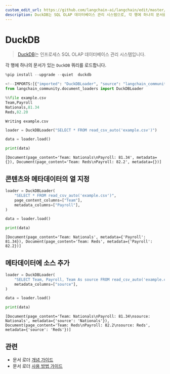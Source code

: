 ```yaml
---
custom_edit_url: https://github.com/langchain-ai/langchain/edit/master/docs/docs/integrations/document_loaders/duckdb.ipynb
description: DuckDB는 SQL OLAP 데이터베이스 관리 시스템으로, 각 행에 하나의 문서를 로드하고 메타데이터를 지정하는 방법을 설명합니다.
---
```


# DuckDB

> [DuckDB](https://duckdb.org/)는 인프로세스 SQL OLAP 데이터베이스 관리 시스템입니다.

각 행에 하나의 문서가 있는 `DuckDB` 쿼리를 로드합니다.

```python
%pip install --upgrade --quiet  duckdb
```


```python
<!--IMPORTS:[{"imported": "DuckDBLoader", "source": "langchain_community.document_loaders", "docs": "https://api.python.langchain.com/en/latest/document_loaders/langchain_community.document_loaders.duckdb_loader.DuckDBLoader.html", "title": "DuckDB"}]-->
from langchain_community.document_loaders import DuckDBLoader
```


```python
%%file example.csv
Team,Payroll
Nationals,81.34
Reds,82.20
```

```output
Writing example.csv
```


```python
loader = DuckDBLoader("SELECT * FROM read_csv_auto('example.csv')")

data = loader.load()
```


```python
print(data)
```

```output
[Document(page_content='Team: Nationals\nPayroll: 81.34', metadata={}), Document(page_content='Team: Reds\nPayroll: 82.2', metadata={})]
```

## 콘텐츠와 메타데이터의 열 지정

```python
loader = DuckDBLoader(
    "SELECT * FROM read_csv_auto('example.csv')",
    page_content_columns=["Team"],
    metadata_columns=["Payroll"],
)

data = loader.load()
```


```python
print(data)
```

```output
[Document(page_content='Team: Nationals', metadata={'Payroll': 81.34}), Document(page_content='Team: Reds', metadata={'Payroll': 82.2})]
```

## 메타데이터에 소스 추가

```python
loader = DuckDBLoader(
    "SELECT Team, Payroll, Team As source FROM read_csv_auto('example.csv')",
    metadata_columns=["source"],
)

data = loader.load()
```


```python
print(data)
```

```output
[Document(page_content='Team: Nationals\nPayroll: 81.34\nsource: Nationals', metadata={'source': 'Nationals'}), Document(page_content='Team: Reds\nPayroll: 82.2\nsource: Reds', metadata={'source': 'Reds'})]
```


## 관련

- 문서 로더 [개념 가이드](/docs/concepts/#document-loaders)
- 문서 로더 [사용 방법 가이드](/docs/how_to/#document-loaders)